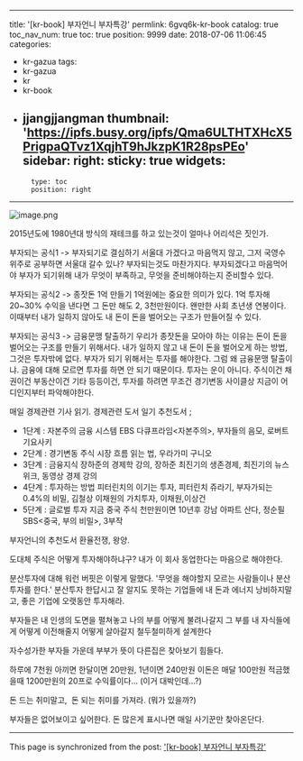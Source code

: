 
---
title: '[kr-book] 부자언니 부자특강'
permlink: 6gvq6k-kr-book
catalog: true
toc_nav_num: true
toc: true
position: 9999
date: 2018-07-06 11:06:45
categories:
- kr-gazua
tags:
- kr-gazua
- kr
- kr-book
- jjangjjangman
thumbnail: 'https://ipfs.busy.org/ipfs/Qma6ULTHTXHcX5PrigpaQTvz1XqjhT9hJkzpK1R28psPEo'
sidebar:
    right:
        sticky: true
widgets:
    -
        type: toc
        position: right
---


![image.png](https://ipfs.busy.org/ipfs/Qma6ULTHTXHcX5PrigpaQTvz1XqjhT9hJkzpK1R28psPEo)


2015년도에 1980년대 방식의 재테크를 하고 있는것이 얼마나 어리석은 짓인가.

부자되는 공식1 -> 부자되기로 결심하기
서울대 가겠다고 마음먹지 않고, 그저 국영수 위주로 공부하면 서울대 갈수 있나?
부자되는것도 마찬가지다. 
부자되겠다고 마음먹어야 부자가 되기위해 
내가 무엇이 부족하고, 무엇을 준비해야하는지 준비할수 있다.

부자되는 공식2 -> 종잣돈 1억 만들기
1억원에는 중요한 의미가 있다. 1억 투자해 20~30% 수익을 낸다면 그 돈만 해도 2, 3천만원이다.
왠만한 사회 초년생 연봉이다. 이때부터 내가 일하지 않아도 내 돈이 돈을 벌어오는 구조가 만들어질 수 있다.

부자되는 공식3 -> 금융문맹 탈출하기
우리가 종잣돈을 모아야 하는 이유는 돈이 돈을 벌어오는 구조를 만들기 위해서다.
내가 일하지 않고 내 돈이 돈을 벌어오게 하는 방법, 그것은 투자밖에 없다.
부자가 되기 위해서는 투자를 해야한다.
그럼 왜 금융문맹 탈출이냐. 금융에 대해 모르면 투자를 하면 안 되기 때문이다.
투자는 운이 아니다.
주식이건 채권이건 부동산이건 기타 등등이건, 
투자를 하려면 무조건 경기변동 사이클상 지금이 어디인지부터 파악해야한다.

매일 경제관련 기사 읽기.
경제관련 도서 일기
추천도서 ; 
- 1단계 : 자본주의 금융 시스템
EBS 다큐프라임<자본주의>, 
부자들의 음모, 로버트기요사키
- 2단계 : 경기변동
주식 시장 흐름 읽는 법, 우라가미 구니오
- 3단계 : 금융지식
장하준의 경제학 강의, 장하준
최진기의 생존경제, 최진기의 뉴스위크, 동영상 경제 강의
- 4단계 : 투자하는 방법
피터린치의 이기는 투자, 피터린치
쥬라기, 부자가되는 0.4%의 비밀, 김철상
이채원의 가치투자, 이채원,이상건
- 5단계 : 글로벌 투자
지금 중국 주식 천만원이면 10년후 강남 아파트 산다, 정순필
SBS<중국, 부의 비밀>, 3부작

부자언니의 추천도서
환율전쟁, 왕양.

도대체 주식은 어떻게 투자해야하냐구?
내가 이 회사 동업한다는 마음으로 해야한다.

분산투자에 대해 워런 버핏은 이렇게 말했다.
'무엇을 해야할지 모르는 사람들이나 분산 투자를 한다.'
분산투자 한답시고 잘 알지도 못하는 기업들에
내 돈과 에너지 낭비하지말고,
좋은 기업에 오랫동안 투자해라.

부자들은 내 인생의 도면을 펼쳐놓고
나의 부를 어떻게 불려나갈지
그 부를 내 자식들에게 어떻게 이전해줄지
어떻게 살아갈지 철두철미하게 설계한다

자수성가한 부자들 가운데 부부가 뜻이 다른집은 찾아보기 힘들다.

하루에 7천원 아끼면
한달이면 20만원, 1년이면 240만원
이돈은 매달 100만원 적금했을때 1200만원의
20프로 수익률이다...
(이거 대박인데...?)

돈 드는 취미말고,  돈 되는 취미를 가져라.
(뭐가 있을까?)

부자들은 없어보이고 싶어한다.
돈 많은게 표시나면 매일 사기꾼만 찾아온단다.

- - -

This page is synchronized from the post: ['[kr-book] 부자언니 부자특강'](https://steemit.com/@lucky2015/6gvq6k-kr-book)

